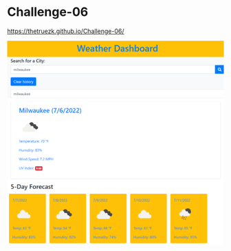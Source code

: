 # Challenge-06

https://thetruezk.github.io/Challenge-06/

![image](./assets/images/thetruezk.github.io_Challenge-06_.png)
